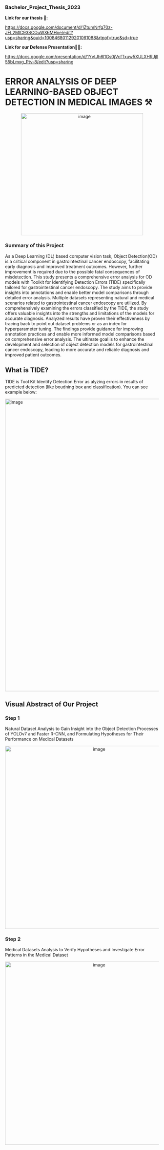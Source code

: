### Bachelor_Project_Thesis_2023

**Link for our thesis 📑:** 

https://docs.google.com/document/d/1ZtumNrfg70z-JFL2MlC93SCOuWX6MHne/edit?usp=sharing&ouid=100846801129201061088&rtpof=true&sd=true


**Link for our Defense Presentation👩‍🏫:** 

https://docs.google.com/presentation/d/1YvtJh6l1Gs0jVcfTxuw5XULXHRJjlI55bLmxg_Ptv-8/edit?usp=sharing

# **ERROR ANALYSIS OF DEEP LEARNING-BASED OBJECT DETECTION IN MEDICAL IMAGES ⚒️**


<div align="center">
<img width="400" alt="image" src="https://github.com/JayeonKangNature/Bachelor_Project_Thesis_2023/assets/143944699/7e80c045-3a29-4962-99e9-1c797bbbcab8">
</div>


### **Summary of this Project**

As a Deep Learning (DL) based computer vision task, Object Detection(OD) is a critical component in gastrointestinal cancer endoscopy,
facilitating early diagnosis and improved treatment outcomes. However, further improvement is required due to the possible fatal consequences of misdetection. 
This study presents a comprehensive error analysis for OD models with Toolkit for Identifying Detection Errors (TIDE) specifically tailored for gastrointestinal cancer endoscopy.
The study aims to provide insights into annotations and enable better model comparisons through detailed error analysis. Multiple datasets representing natural and medical scenarios related to gastrointestinal cancer endoscopy are utilized. By comprehensively examining the errors classified by the TIDE, the study offers valuable insights into the strengths and limitations of the models for accurate diagnosis. Analyzed results have proven their effectiveness by tracing back to point out dataset problems or as an index for hyperparameter tuning. The findings provide guidance for improving annotation practices and enable more informed model comparisons based on comprehensive error analysis. The ultimate goal is to enhance the development and selection of object detection models for gastrointestinal cancer endoscopy, leading to more accurate and reliable diagnosis and improved patient outcomes.

## **What is TIDE?**

TIDE is Tool Kit Identify Detection Error as alyzing errors in results of predicted detection (like boudning box and classification).
You can see example below:

<img width="958" alt="image" src="https://github.com/JayeonKangNature/Bachelor_Project_Thesis_2023/assets/143944699/eb9d40cb-8ac4-46dc-8b4e-5773b7fc0eaf">





## **Visual Abstract of Our Project**

### **Step 1**

Natural Dataset Analysis to Gain Insight into the Object Detection Processes of YOLOv7 and Faster R-CNN, and Formulating Hypotheses for Their Performance on Medical Datasets
<div align="center">
<img width="600" alt="image" src="https://github.com/JayeonKangNature/Bachelor_Project_Thesis_2023/assets/143944699/a60f1045-8f09-44af-b96c-3d05f275eb83">
</div>


### **Step 2**

Medical Datasets Analysis to Verify Hypotheses and Investigate Error Patterns in the Medical Dataset
<div align="center">
<img width="600" alt="image" src="https://github.com/JayeonKangNature/Bachelor_Project_Thesis_2023/assets/143944699/e46f29f3-b6ed-47f6-ae1d-816fe89f47e0">
</div>


